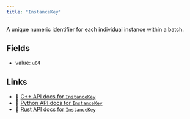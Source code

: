 ```yaml
---
title: "InstanceKey"
---
```


A unique numeric identifier for each individual instance within a batch.

## Fields

* value: `u64`

## Links
 * 🌊 [C++ API docs for `InstanceKey`](https://ref.rerun.io/docs/cpp/stable/structrerun_1_1components_1_1InstanceKey.html)
 * 🐍 [Python API docs for `InstanceKey`](https://ref.rerun.io/docs/python/stable/common/components#rerun.components.InstanceKey)
 * 🦀 [Rust API docs for `InstanceKey`](https://docs.rs/rerun/latest/rerun/components/struct.InstanceKey.html)


